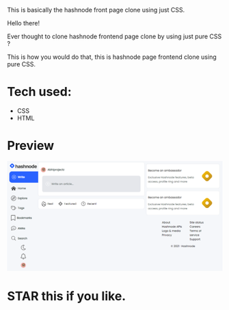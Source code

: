 This is basically the hashnode front page clone using just CSS.

Hello there!

Ever thought to clone hashnode frontend page clone by using just pure CSS ?

This is how you would do that, this is hashnode page frontend clone using pure CSS.

# Tech used:

+ CSS
+ HTML

# Preview

![clone](clone.png)

# STAR this if you like.